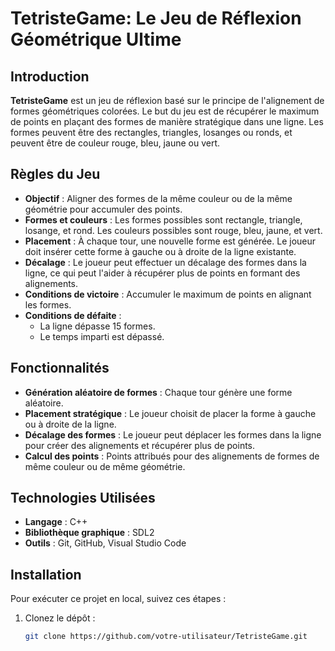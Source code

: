 # TetristeGame: Le Jeu de Réflexion Géométrique Ultime

## Introduction

**TetristeGame** est un jeu de réflexion basé sur le principe de l'alignement de formes géométriques colorées. Le but du jeu est de récupérer le maximum de points en plaçant des formes de manière stratégique dans une ligne. Les formes peuvent être des rectangles, triangles, losanges ou ronds, et peuvent être de couleur rouge, bleu, jaune ou vert.

## Règles du Jeu
- **Objectif** : Aligner des formes de la même couleur ou de la même géométrie pour accumuler des points.
- **Formes et couleurs** : Les formes possibles sont rectangle, triangle, losange, et rond. Les couleurs possibles sont rouge, bleu, jaune, et vert.
- **Placement** : À chaque tour, une nouvelle forme est générée. Le joueur doit insérer cette forme à gauche ou à droite de la ligne existante.
- **Décalage** : Le joueur peut effectuer un décalage des formes dans la ligne, ce qui peut l'aider à récupérer plus de points en formant des alignements.
- **Conditions de victoire** : Accumuler le maximum de points en alignant les formes.
- **Conditions de défaite** : 
  - La ligne dépasse 15 formes.
  - Le temps imparti est dépassé.

## Fonctionnalités
- **Génération aléatoire de formes** : Chaque tour génère une forme aléatoire.
- **Placement stratégique** : Le joueur choisit de placer la forme à gauche ou à droite de la ligne.
- **Décalage des formes** : Le joueur peut déplacer les formes dans la ligne pour créer des alignements et récupérer plus de points.
- **Calcul des points** : Points attribués pour des alignements de formes de même couleur ou de même géométrie.

## Technologies Utilisées
- **Langage** : C++
- **Bibliothèque graphique** : SDL2
- **Outils** : Git, GitHub, Visual Studio Code

## Installation
Pour exécuter ce projet en local, suivez ces étapes :

1. Clonez le dépôt :
   ```bash
   git clone https://github.com/votre-utilisateur/TetristeGame.git
